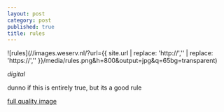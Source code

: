 ```yaml
---
layout: post
category: post
published: true
title: rules
---
```

![rules](//images.weserv.nl/?url={{ site.url | replace: 'http://','' | replace: 'https://','' }}/media/rules.png&h=800&output=jpg&q=65bg=transparent)  
<!--more-->
<span class='date fr'>*digital*</span><br>
  
    
dunno if this is entirely true, but its a good rule  
  
  
[full quality image](/media/rules.png)
